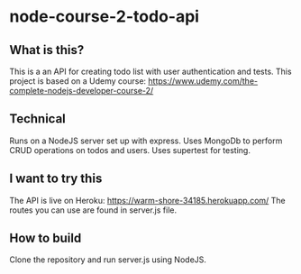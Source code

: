 # node-course-2-todo-api

## What is this?
This is a an API for creating todo list with user authentication and tests. This project is based on a Udemy course:
https://www.udemy.com/the-complete-nodejs-developer-course-2/

## Technical
Runs on a NodeJS server set up with express. Uses MongoDb to perform CRUD operations on todos and users. Uses supertest for testing.

## I want to try this
The API is live on Heroku: https://warm-shore-34185.herokuapp.com/
The routes you can use are found in server.js file.

## How to build
Clone the repository and run server.js using NodeJS.
